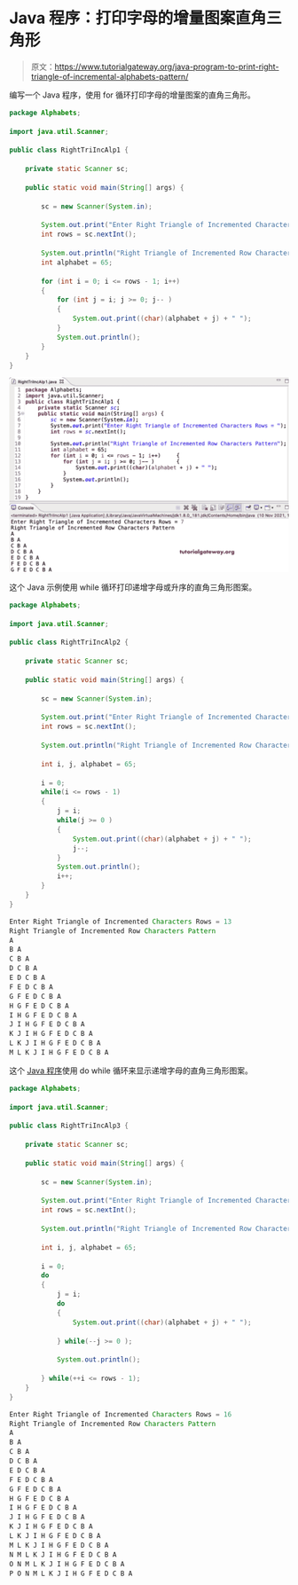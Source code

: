 # Java 程序：打印字母的增量图案直角三角形

> 原文：<https://www.tutorialgateway.org/java-program-to-print-right-triangle-of-incremental-alphabets-pattern/>

编写一个 Java 程序，使用 for 循环打印字母的增量图案的直角三角形。

```java
package Alphabets;

import java.util.Scanner;

public class RightTriIncAlp1 {

	private static Scanner sc;

	public static void main(String[] args) {

		sc = new Scanner(System.in);	

		System.out.print("Enter Right Triangle of Incremented Characters Rows = ");
		int rows = sc.nextInt();

		System.out.println("Right Triangle of Incremented Row Characters Pattern");
		int alphabet = 65;

		for (int i = 0; i <= rows - 1; i++) 
		{
			for (int j = i; j >= 0; j-- ) 	
			{
				System.out.print((char)(alphabet + j) + " ");
			}
			System.out.println();
		}
	}
}
```

![Java Program to Print Right Triangle of Incremental Alphabets Pattern](img/2ae97463c75af3ab4c7e4c775d6480a8.png)

这个 Java 示例使用 while 循环打印递增字母或升序的直角三角形图案。

```java
package Alphabets;

import java.util.Scanner;

public class RightTriIncAlp2 {

	private static Scanner sc;

	public static void main(String[] args) {

		sc = new Scanner(System.in);	

		System.out.print("Enter Right Triangle of Incremented Characters Rows = ");
		int rows = sc.nextInt();

		System.out.println("Right Triangle of Incremented Row Characters Pattern");

		int i, j, alphabet = 65;

		i = 0;
		while(i <= rows - 1) 
		{
			j = i;
			while(j >= 0 ) 	
			{
				System.out.print((char)(alphabet + j) + " ");
				j--;
			}
			System.out.println();
			i++;
		}
	}
}
```

```java
Enter Right Triangle of Incremented Characters Rows = 13
Right Triangle of Incremented Row Characters Pattern
A 
B A 
C B A 
D C B A 
E D C B A 
F E D C B A 
G F E D C B A 
H G F E D C B A 
I H G F E D C B A 
J I H G F E D C B A 
K J I H G F E D C B A 
L K J I H G F E D C B A 
M L K J I H G F E D C B A 
```

这个 [Java 程序](https://www.tutorialgateway.org/learn-java-programs/)使用 do while 循环来显示递增字母的直角三角形图案。

```java
package Alphabets;

import java.util.Scanner;

public class RightTriIncAlp3 {

	private static Scanner sc;

	public static void main(String[] args) {

		sc = new Scanner(System.in);	

		System.out.print("Enter Right Triangle of Incremented Characters Rows = ");
		int rows = sc.nextInt();

		System.out.println("Right Triangle of Incremented Row Characters Pattern");

		int i, j, alphabet = 65;

		i = 0;
		do 
		{
			j = i;
			do 	
			{
				System.out.print((char)(alphabet + j) + " ");

			} while(--j >= 0 );

			System.out.println();

		} while(++i <= rows - 1);
	}
}
```

```java
Enter Right Triangle of Incremented Characters Rows = 16
Right Triangle of Incremented Row Characters Pattern
A 
B A 
C B A 
D C B A 
E D C B A 
F E D C B A 
G F E D C B A 
H G F E D C B A 
I H G F E D C B A 
J I H G F E D C B A 
K J I H G F E D C B A 
L K J I H G F E D C B A 
M L K J I H G F E D C B A 
N M L K J I H G F E D C B A 
O N M L K J I H G F E D C B A 
P O N M L K J I H G F E D C B A 
```